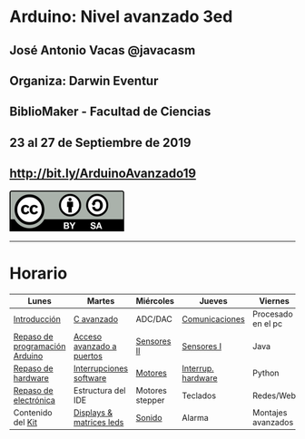 # Arduino: Nivel avanzado 3ed


## José Antonio Vacas @javacasm
## Organiza: Darwin Eventur
## BiblioMaker - Facultad de Ciencias
## 23 al 27 de Septiembre de 2019

## http://bit.ly/ArduinoAvanzado19

![CC](./images/Licencia_CC_peque.png)

* * *

# Horario

|Lunes|Martes|Miércoles|Jueves|Viernes
|---|---|---|---|---
|[Introducción](./presentaciones/Arduino%20A.%20-%200.0%20-%20Introducción%20a%20Arduino.pdf)|[C avanzado](./Programación%20avanzada/Arduino%20A.%20-%201.2.3%20-%20Programación%20avanzada-%20C%20avanzado.pdf)|ADC/DAC|[Comunicaciones](./Expandiendo%20Arduino/Arduino%20A.%20-%202.7.0%20-%20Comunicaciones%20-%20Serie.pdf)|Procesado en el pc
|[Repaso de programación Arduino](./Repaso/curso%20arduino%20basico.md)|[Acceso avanzado a puertos](./Programación%20avanzada/Arduino%20A.%20-%201.2.1%20-%20Programación%20avanzada_%20Puertos.pdf)|[Sensores II](./Expandiendo%20Arduino/Arduino%20A.%20-%202.6%20-%20%20Sensores.pdf)|[Sensores I](./presentaciones/Sensores.pdf)|Java|
|[Repaso de hardware](./Repaso/Arduino%20A.%20-%201.1.2%20-%20Introducción_%20Hardware.pdf)|[Interrupciones software](./Programación%20avanzada/Arduino%20A.%20-%201.2.2%20-%20Programación%20avanzada_%20Interrupciones%20Software.pdf)|[Motores](./Expandiendo%20Arduino/Arduino%20A.%20-%202.1.4%20-%20Expandiendo%20Arduino_%20Motores.pdf)|[Interrup. hardware](./Expandiendo%20Arduino/Arduino%20A.%20-%202.1.3%20-%20Expandiendo%20Arduino_%20interrupciones%20hardware.pdf)|Python|
|[Repaso de electrónica](./presentaciones/Introducción%20a%20la%20electrónica.pdf)|Estructura del IDE|Motores stepper|Teclados|Redes/Web|
|Contenido del [Kit](./Extra/GUIA%20INVENKIT%202016.pdf)|[Displays & matrices leds](./Expandiendo%20Arduino/Arduino%20A.%20-%202.1.6%20-%20Expandiendo%20Arduino_%20Display%20Matrices%20Leds.pdf)|[Sonido](./Expandiendo%20Arduino/Arduino%20A.%20-%202.1.1%20-%20Expandiendo%20Arduino_%20Sonido%20y%20tiempos.pdf)|Alarma|Montajes avanzados|
